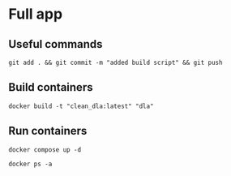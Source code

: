 # Full app


## Useful commands

```
git add . && git commit -m "added build script" && git push

```


## Build containers

```
docker build -t "clean_dla:latest" "dla"
```

## Run containers

```
docker compose up -d

docker ps -a
```